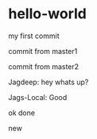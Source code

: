 # hello-world 


my first commit



commit from master1

commit from master2


Jagdeep: hey whats up?

Jags-Local: Good


ok done


new 